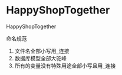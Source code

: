 # HappyShopTogether
HappyShopTogether

命名规范
1. 文件名全部小写用`_`连接
2. 数据库模型全部大驼峰
3. 所有的变量没有特殊用途全部小写且用`_`连接